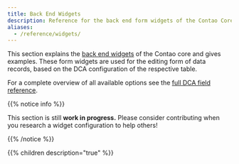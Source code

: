 ```yaml
---
title: Back End Widgets
description: Reference for the back end form widgets of the Contao Core.
aliases:
  - /reference/widgets/
---
```


This section explains the [back end widgets][BackendWidgets] of the Contao core and gives examples. These form widgets are used
for the editing form of data records, based on the DCA configuration of the respective table.

For a complete overview of all available options see the [full DCA field reference](../dca/fields).

{{% notice info %}}

This section is still **work in progress.** Please consider contributing when you research a widget configuration to help others! 

{{% /notice %}}

{{% children description="true" %}}


[BackendWidgets]: /dev/framework/widgets/#creating-back-end-widgets
